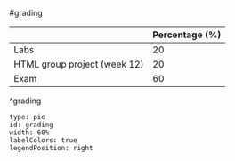 #grading 

|                              | Percentage (%) |
| ---------------------------- | ---------- |
| Labs                         | 20         |
| HTML group project (week 12) | 20         |
| Exam                         | 60           | 
^grading

```chart
type: pie
id: grading
width: 60%
labelColors: true
legendPosition: right
```
